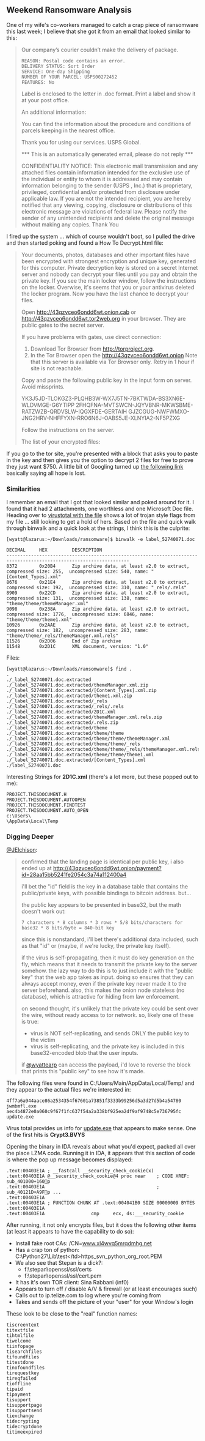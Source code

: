 ## Weekend Ransomware Analysis
One of my wife's co-workers managed to catch a crap piece of ransomware this last week; I believe that she got it from an email that looked similar to this:

> Our company’s courier couldn’t make the delivery of package.
>
>     REASON: Postal code contains an error.
>     DELIVERY STATUS: Sort Order
>     SERVICE: One-day Shipping
>     NUMBER OF YOUR PARCEL: USPS00272452
>     FEATURES: No
>
> Label is enclosed to the letter in .doc format.
> Print a label and show it at your post office.
>
> An additional information:
>
> You can find the information about the procedure and conditions of parcels keeping in the nearest office.
>
> Thank you for using our services.
> USPS Global.
>
> *** This is an automatically generated email, please do not reply ***
>
> CONFIDENTIALITY NOTICE:
> This electronic mail transmission and any attached files contain information intended for the exclusive use of the individual or entity to whom it is addressed and may contain information belonging to the sender (USPS , Inc.) that is proprietary, privileged, confidential and/or protected from disclosure under applicable law. If you are not the intended recipient, you are hereby notified that any viewing, copying, disclosure or distributions of this electronic message are violations of federal law. Please notify the sender of any unintended recipients and delete the original message without making any copies.  Thank You

I fired up the system ... which of course wouldn't boot, so I pulled the drive and then started poking and found a How To Decrypt.html file:

> Your documents, photos, databases and other important files have been encrypted with strongest encryption and unique key, generated for this computer.
> Private decryption key is stored on a secret Internet server and nobody can decrypt your files until you pay and obtain the private key.
> If you see the main locker window, follow the instructions on the locker.
> Overwise, it's seems that you or your antivirus deleted the locker program.
> Now you have the last chance to decrypt your files.
>
> Open http://43qzvceo6ondd6wt.onion.cab or http://43qzvceo6ondd6wt.tor2web.org in your browser. They are public gates to the secret server.
>
> If you have problems with gates, use direct connection:
>
> 1. Download Tor Browser from http://torproject.org.
> 2. In the Tor Browser open the http://43qzvceo6ondd6wt.onion
>    Note that this server is available via Tor Browser only.
>    Retry in 1 hour if site is not reachable.
>
> Copy and paste the following public key in the input form on server. Avoid missprints.
>
>    YK3J5JD-TLOKGZ3-PLQHB3W-WX7J5TN-7BKTWDA-BS3XN6E-WLDVMGE-G6YTIPP
>    2FHQFNA-MVTSWCN-JQYVBNR-MKWSBME-RATZWZB-QRDVSLW-IQGXFDE-GERTAIH
>    GJZCGUG-NWFWMXO-JNG2HRV-NHFFYXN-RRO6N6J-OABS5JE-XLNYIA2-NF5PZXG
>
> Follow the instructions on the server.
>
> The list of your encrypted files:

If you go to the tor site, you're presented with a block that asks you to paste in the key and then gives you the option to decrypt 2 files for free to prove they just want $750.  A little bit of Googling turned up [the following link](http://www.pcrisk.com/removal-guides/8120-your-personal-files-are-encrypted-virus) basically saying all hope is lost.

### Similarities
I remember an email that I got that looked similar and poked around for it. I found that it had 2 attachments, one worthless and one Microsoft Doc file. Heading over to [virustotal with the file](https://www.virustotal.com/en/file/1d3ca0a972e788bd6e693d4a08ea80d228ebe4b4a56a3ff47cfd025bfd607999/analysis/) shows a lot of trojan style flags from my file ... still looking to get a hold of hers. Based on the file and quick walk through binwalk and a quick look at the strings, I think this is the culprite:

    [wyatt@lazarus:~/Downloads/ransomware]$ binwalk -e label_52740071.doc

    DECIMAL   	HEX       	DESCRIPTION
    -------------------------------------------------------------------------------------------------------------------
    8372      	0x20B4    	Zip archive data, at least v2.0 to extract, compressed size: 255,  uncompressed size: 540, name: "[Content_Types].xml"
    8676      	0x21E4    	Zip archive data, at least v2.0 to extract, compressed size: 192,  uncompressed size: 310, name: "_rels/.rels"
    8909      	0x22CD    	Zip archive data, at least v2.0 to extract, compressed size: 131,  uncompressed size: 138, name: "theme/theme/themeManager.xml"
    9098      	0x238A    	Zip archive data, at least v2.0 to extract, compressed size: 1776,  uncompressed size: 6846, name: "theme/theme/theme1.xml"
    10926     	0x2AAE    	Zip archive data, at least v2.0 to extract, compressed size: 182,  uncompressed size: 283, name: "theme/theme/_rels/themeManager.xml.rels"
    11526     	0x2D06    	End of Zip archive
    11548     	0x2D1C    	XML document, version: "1.0"

Files:

    [wyatt@lazarus:~/Downloads/ransomware]$ find .
    .
    ./_label_52740071.doc.extracted
    ./_label_52740071.doc.extracted/themeManager.xml.zip
    ./_label_52740071.doc.extracted/[Content_Types].xml.zip
    ./_label_52740071.doc.extracted/theme1.xml.zip
    ./_label_52740071.doc.extracted/_rels
    ./_label_52740071.doc.extracted/_rels/.rels
    ./_label_52740071.doc.extracted/2D1C.xml
    ./_label_52740071.doc.extracted/themeManager.xml.rels.zip
    ./_label_52740071.doc.extracted/.rels.zip
    ./_label_52740071.doc.extracted/theme
    ./_label_52740071.doc.extracted/theme/theme
    ./_label_52740071.doc.extracted/theme/theme/themeManager.xml
    ./_label_52740071.doc.extracted/theme/theme/_rels
    ./_label_52740071.doc.extracted/theme/theme/_rels/themeManager.xml.rels
    ./_label_52740071.doc.extracted/theme/theme/theme1.xml
    ./_label_52740071.doc.extracted/[Content_Types].xml
    ./label_52740071.doc

Interesting Strings for **2D1C.xml** (there's a lot more, but these popped out to me):

    PROJECT.THISDOCUMENT.H
    PROJECT.THISDOCUMENT.AUTOOPEN
    PROJECT.THISDOCUMENT.FINDTEST
    PROJECT.THISDOCUMENT.AUTO_OPEN
    c:\Users\
    \AppData\Local\Temp

### Digging Deeper
[@JElchison](https://github.com/JElchison):

> confirmed that the landing page is identical per public key, i also ended up at http://43qzvceo6ondd6wt.onion/payment?id=28aa15bb5241fe2054c3a74a112400a4
>
> i'll bet the "id" field is the key in a database table that contains the public/private keys, with possible bindings to bitcoin address.  but...
>
> the public key appears to be presented in base32, but the math doesn't work out:
>
>     7 characters * 8 columns * 3 rows * 5/8 bits/characters for base32 * 8 bits/byte = 840-bit key
>
> since this is nonstandard, i'll bet there's additional data included, such as that "id" or (maybe, if we're lucky, the private key itself).
>
> if the virus is self-propagating, then it must do key generation on the fly, which means that it needs to transmit the private key to the server somehow.  the lazy way to do this is to just include it with the "public key" that the web app takes as input.  doing so ensures that they can always accept money, even if the private key never made it to the server beforehand.  also, this makes the onion node stateless (no database), which is attractive for hiding from law enforcement.
>
> on second thought, it's unlikely that the private key could be sent over the wire, without ready access to tor network.  so, likely one of these is true:
>
>  * virus is NOT self-replicating, and sends ONLY the public key to the victim
>  * virus is self-replicating, and the private key is included in this base32-encoded blob that the user inputs.
>
> if [@wyattearp](https://github.com/wyattearp) can access the payload, i'd love to reverse the block that prints this "public key" to see how it's made.

The following files were found in C:/Users/Main/AppData/Local/Temp/ and they appear to the actual files we're interested in:

    4ff7a6a944aace86a2534354f67601a73851f3333b99256d5a3d27d5b4a54780  jwmbmfl.exe
    aec4b4872e0a060c9f67f1fc637f54a2a338bf925ea2df9af9748c5e736795fc  update.exe

Virus total provides us info for [update.exe](https://www.virustotal.com/en/file/aec4b4872e0a060c9f67f1fc637f54a2a338bf925ea2df9af9748c5e736795fc/analysis/) that appears to make sense. One of the first hits is **Crypt3.BVYS**

Opening the binary in IDA reveals about what you'd expect, packed all over the place LZMA code. Running it in IDA, it appears that this section of code is where the pop up message becomes displayed:

    .text:00403E1A ; __fastcall __security_check_cookie(x)
    .text:00403E1A @__security_check_cookie@4 proc near    ; CODE XREF: sub_401000+160p
    .text:00403E1A                                         ; sub_40121D+A9Fp ...
    .text:00403E1A
    .text:00403E1A ; FUNCTION CHUNK AT .text:004041B0 SIZE 00000009 BYTES
    .text:00403E1A
    .text:00403E1A                 cmp     ecx, ds:___security_cookie

After running, it not only encrypts files, but it does the following other items (at least it appears to have the capability to do so):
  * Install fake root CAs: /CN=www.xl4wvq5mrqdmhg.net
  * Has a crap ton of python: <tr><td>C:\Python27\Lib\test\</td><td>https_svn_python_org_root.PEM</td></tr>
  * We also see that Stepan is a dick?:
    * f:\stepan\openssl/ssl/certs
    * f:\stepan\openssl/ssl/cert.pem
  * It has it's own TOR client: Sina Rabbani (inf0)
  * Appears to turn off / disable A/V & firewall (or at least encourages such)
  * Calls out to ip.telize.com to log where you're coming from
  * Takes and sends off the picture of your "user" for your Window's login

These look to be close to the "real" function names:

    tiscreentext
    titextfile
    tihtmlfile
    tiwelcome
    tiinfopage
    tisearchfiles
    tifoundfiles
    titestdone
    tinofoundfiles
    tirequestkey
    tireqfailed
    tioffline
    tipaid
    tipayment
    tisupport
    tisupportpage
    tisupportsend
    tiexchange
    tidecrypting
    tidecryptdone
    titimeexpired
